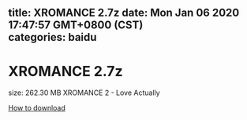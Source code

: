 
title: XROMANCE 2.7z
date: Mon Jan 06 2020 17:47:57 GMT+0800 (CST)    
categories: baidu
---

# XROMANCE 2.7z
size: 262.30 MB
 XROMANCE 2 - Love Actually
 

[How to download](https://bpcam.bemobtrk.com/go/2ceec3aa-1ca2-46d6-b9ff-aaa5c184517c?jno=3161)